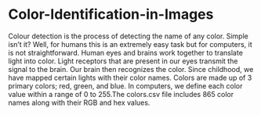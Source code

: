 # Color-Identification-in-Images
Colour detection is the process of detecting the name of any color. Simple isn’t it? Well, for humans this is an extremely easy task but for computers, it is not straightforward. Human eyes and brains work together to translate light into color. Light receptors that are present in our eyes transmit the signal to the brain. Our brain then recognizes the color. Since childhood, we have mapped certain lights with their color names.
Colors are made up of 3 primary colors; red, green, and blue. In computers, we define each color value within a range of 0 to 255.The colors.csv file includes 865 color names along with their RGB and hex values.
